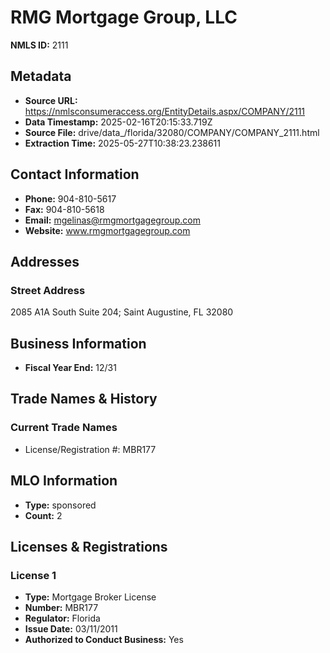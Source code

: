 # RMG Mortgage Group, LLC

**NMLS ID:** 2111

## Metadata
- **Source URL:** https://nmlsconsumeraccess.org/EntityDetails.aspx/COMPANY/2111
- **Data Timestamp:** 2025-02-16T20:15:33.719Z
- **Source File:** drive/data_/florida/32080/COMPANY/COMPANY_2111.html
- **Extraction Time:** 2025-05-27T10:38:23.238611

## Contact Information
- **Phone:** 904-810-5617
- **Fax:** 904-810-5618
- **Email:** mgelinas@rmgmortgagegroup.com
- **Website:** www.rmgmortgagegroup.com

## Addresses
### Street Address
2085 A1A South Suite 204; Saint Augustine, FL 32080

## Business Information
- **Fiscal Year End:** 12/31

## Trade Names & History
### Current Trade Names
- License/Registration #: MBR177

## MLO Information
- **Type:** sponsored
- **Count:** 2

## Licenses & Registrations

### License 1
- **Type:** Mortgage Broker License
- **Number:** MBR177
- **Regulator:** Florida
- **Issue Date:** 03/11/2011
- **Authorized to Conduct Business:** Yes
